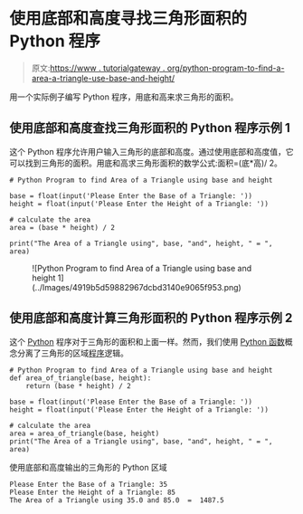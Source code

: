 # 使用底部和高度寻找三角形面积的 Python 程序

> 原文:[https://www . tutorialgateway . org/python-program-to-find-a-area-a-triangle-use-base-and-height/](https://www.tutorialgateway.org/python-program-to-find-area-of-a-triangle-using-base-and-height/)

用一个实际例子编写 Python 程序，用底和高来求三角形的面积。

## 使用底部和高度查找三角形面积的 Python 程序示例 1

这个 Python 程序允许用户输入三角形的底部和高度。通过使用底部和高度值，它可以找到三角形的面积。用底和高求三角形面积的数学公式:面积=(底*高)/ 2。

```
# Python Program to find Area of a Triangle using base and height

base = float(input('Please Enter the Base of a Triangle: '))
height = float(input('Please Enter the Height of a Triangle: '))

# calculate the area
area = (base * height) / 2

print("The Area of a Triangle using", base, "and", height, " = ", area)
```

<figure class="wp-block-image">![Python Program to find Area of a Triangle using base and height 1](../Images/4919b5d59882967dcbd3140e9065f953.png)</figure>

## 使用底部和高度计算三角形面积的 Python 程序示例 2

这个 [Python](https://www.tutorialgateway.org/python-tutorial/) 程序对于三角形的面积和上面一样。然而，我们使用 [Python 函数](https://www.tutorialgateway.org/functions-in-python/)概念分离了三角形的区域[程序](https://www.tutorialgateway.org/python-programming-examples/)逻辑。

```
# Python Program to find Area of a Triangle using base and height
def area_of_triangle(base, height):
    return (base * height) / 2

base = float(input('Please Enter the Base of a Triangle: '))
height = float(input('Please Enter the Height of a Triangle: '))

# calculate the area
area = area_of_triangle(base, height)
print("The Area of a Triangle using", base, "and", height, " = ", area)
```

使用底部和高度输出的三角形的 Python 区域

```
Please Enter the Base of a Triangle: 35
Please Enter the Height of a Triangle: 85
The Area of a Triangle using 35.0 and 85.0  =  1487.5
```